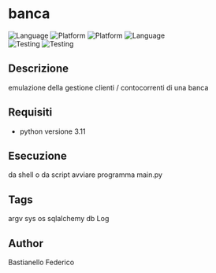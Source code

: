 # banca
![Language](https://img.shields.io/badge/Spellcheck-Pass-green?style=flat) 
![Platform](https://img.shields.io/badge/OS%20platform%20supported-Windows-green?style=flat)
![Platform](https://img.shields.io/badge/OS%20platform%20-Windows-green?style=flat) 
![Language](https://img.shields.io/badge/Language-Python-yellowgreen?style=flat)  
![Testing](https://img.shields.io/badge/PEP8%20CheckOnline-Passing-green) 
![Testing](https://img.shields.io/badge/Test-Pass-red)

## Descrizione

emulazione della gestione clienti / contocorrenti di una banca


## Requisiti
- python versione 3.11

## Esecuzione
da shell o da script avviare programma main.py

## Tags
argv sys os sqlalchemy db Log

## Author
Bastianello Federico

